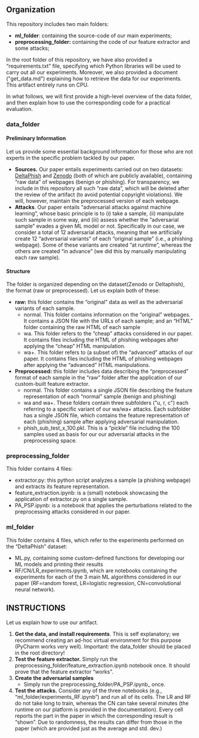 ## Organization

This repository includes two main folders: 

* **ml_folder**: containing the source-code of our main experiments;
* **preprocessing_folder:** containing the code of our feature extractor and some attacks;

In the root folder of this repository, we have also provided a “requirements.txt” file, specifying which Python libraries will be used to carry out all our experiments. Moreover, we also provided a document ("get_data.md") explaining how to retrieve the data for our experiments. This artifact entirely runs on CPU.

In what follows, we will first provide a high-level overview of the data folder, and then explain how to use the corresponding code for a practical evaluation.



### data_folder

#### Preliminary Information

Let us provide some essential background information for those who are not experts in the specific problem tackled by our paper.

* **Sources.** Our paper entails experiments carried out on two datasets: [DeltaPhish](https://link.springer.com/chapter/10.1007/978-3-319-66402-6_22) and [Zenodo](https://dl.acm.org/doi/abs/10.1145/3465481.3470112) (both of which are publicly available), containing “raw data” of webpages (benign or phishing). For transparency, we include in this repository all such “raw data”, which will be deleted after the review of the artifact (to avoid potential copyright violations). We will, however, maintain the preprocessed version of each webpage. 
* **Attacks**. Our paper entails “adversarial attacks against machine learning”, whose basic principle is to (i) take a sample, (ii) manipulate such sample in some way, and (iii) assess whether the “adversarial sample” evades a given ML model or not. Specifically in our case, we consider a total of 12 adversarial attacks, meaning that we artificially create 12 “adversarial variants” of each “original sample” (i.e., a phishing webpage). Some of these variants are created “at runtime”, whereas the others are created “in advance” (we did this by manually manipulating each raw sample). 

#### Structure

The folder is organized depending on the dataset(Zenodo or Deltaphish), the format (raw or preprocessed). Let us explain both of these:

* **raw:** this folder contains the “original” data as well as the adversarial variants of each sample.
	* normal. This folder contains information on the “original” webpages. It contains a JSON file with the URLs of each sample; and an “HTML” folder containing the raw HTML of each sample
	* wa. This folder refers to the “cheap” attacks considered in our paper. It contains files including the HTML of phishing webpages after applying the “cheap” HTML manipulation.
	* wa+. This folder refers to (a subset of) the “advanced” attacks of our paper. It contains files including the HTML of phishing webpages after applying the “advanced” HTML manipulations.
* **Preprocessed:** this folder includes data describing the “preprocessed” format of each sample in the “raw” folder after the application of our custom-built feature extractor.
	* normal. This folder contains a single JSON file describing the feature representation of each “normal” sample (benign and phishing)
	* wa and wa+. These folders contain three subfolders ("u, r, c") each referring to a specific variant of our wa/wa+ attacks. Each subfolder has a single JSON file, which contains the feature representation of each (phishing) sample after applying adversarial manipulation.
	* phish_sub_test_x_100.pkl. This is a “pickle” file including the 100 samples used as basis for our our adversarial attacks in the preprocessing space. 

### preprocessing_folder

This folder contains 4 files:

* extractor.py: this python script analyzes a sample (a phishing webpage) and extracts its feature representation. 
* feature_extraction.ipynb: is a (small) notebook showcasing the application of extractor.py on a single sample.
* PA_PSP.ipynb: is a notebook that applies the perturbations related to the preprocessing attacks considered in our paper.

### ml_folder

This folder contains 4 files, which refer to the experiments performed on the “DeltaPhish” dataset:

* ML.py, containing some custom-defined functions for developing our ML models and printing their results
* RF/CN/LR_experiments.ipynb, which are notebooks containing the experiments for each of the 3 main ML algorithms considered in our paper (RF=random forest, LR=logistic regression, CN=convolutional neural network).




## INSTRUCTIONS

Let us explain how to use our artifact.

1. **Get the data, and install requirements**. This is self explanatory; we recommend creating an ad-hoc virtual environment for this purpose (PyCharm works very well). Important: the data_folder should be placed in the root directory!
2. **Test the feature extractor.** Simply run the preprocessing_folder/feature_extraction.ipynb notebook once. It should prove that the feature extractor “works”.
3. **Create the adversarial samples**
   * Simply run the preprocessing_folder/PA_PSP.ipynb_ once.
4. **Test the attacks.** Consider any of the three notebooks (e.g., “ml_folder/experiments_RF.ipynb”) and run all of its cells. The LR and RF do not take long to train, whereas the CN can take several minutes (the runtime on our platform is provided in the documentation). Every cell reports the part in the paper in which the corresponding result is “shown”. Due to randomness, the results can differ from those in the paper (which are provided just as the average and std. dev.)